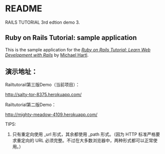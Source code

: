 # README

RAILS TUTORIAL 3rd edtion demo 3.

## Ruby on Rails Tutorial: sample application

This is the sample application for the
[*Ruby on Rails Tutorial:
Learn Web Development with Rails*](http://www.railstutorial.org/)
by [Michael Hartl](http://www.michaelhartl.com/).

## 演示地址：

Railtutorail第三版Demo（当前项目）：

http://salty-tor-8375.herokuapp.com/

Railtutorial第二版Demo：

http://mighty-meadow-4109.herokuapp.com/

TIPS:

1. 只有重定向使用 _url 形式，其余都使用 _path 形式。（因为 HTTP 标准严格要求重定向的 URL 必须完整。不过在大多数浏览器中，两种形式都可以正常使用。）
